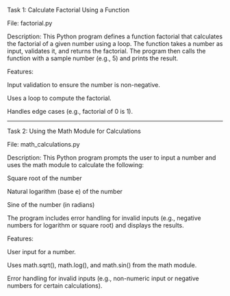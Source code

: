 Task 1: Calculate Factorial Using a Function

File: factorial.py

Description:
This Python program defines a function factorial that calculates the factorial of a given number using a loop. The function takes a number as input, validates it, and returns the factorial. The program then calls the function with a sample number (e.g., 5) and prints the result.

Features:


Input validation to ensure the number is non-negative.



Uses a loop to compute the factorial.



Handles edge cases (e.g., factorial of 0 is 1).

------------------------------------

Task 2: Using the Math Module for Calculations

File: math_calculations.py

Description:
This Python program prompts the user to input a number and uses the math module to calculate the following:





Square root of the number



Natural logarithm (base e) of the number



Sine of the number (in radians)

The program includes error handling for invalid inputs (e.g., negative numbers for logarithm or square root) and displays the results.

Features:





User input for a number.



Uses math.sqrt(), math.log(), and math.sin() from the math module.



Error handling for invalid inputs (e.g., non-numeric input or negative numbers for certain calculations).

